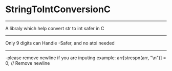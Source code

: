 # StringToIntConversionC
<hr>
A libraly which help convert str to int safer in C
<hr>
Only 9 digits can Handle
-Safer, and no atoi needed
<hr>
-please remove newline if you are inputing example:  arr[strcspn(arr, "\n")] = 0;  // Remove newline
